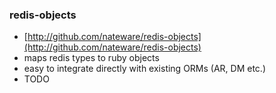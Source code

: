 ### redis-objects

* [http://github.com/nateware/redis-objects](http://github.com/nateware/redis-objects)
* maps redis types to ruby objects
* easy to integrate directly with existing ORMs (AR, DM etc.)
* TODO
